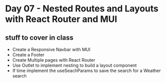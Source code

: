 # Day 07 - Nested Routes and Layouts with React Router and MUI

## stuff to cover in class

-   Create a Responsive Navbar with MUI
-   Create a Footer
-   Create Multiple pages with React Router
-   Use Outlet to implement nesting to build a layout component
-   If time implement the useSeachParams to save the search for a Weather search
